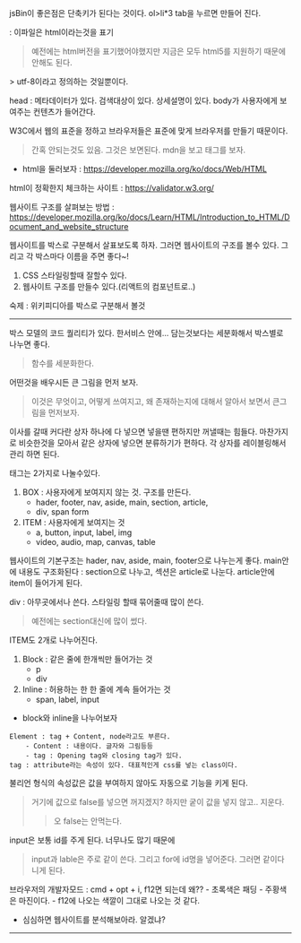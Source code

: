 jsBin이 좋은점은 단축키가 된다는 것이다.
ol>li*3 tab을 누르면 만들어 진다.

<!DOCTYPE html> : 이파일은 html이라는것을 표기
> 예전에는 html버전을 표기했어야했지만 지금은 모두 html5를 지원하기 때문에 안해도 된다.
<meta charset="utf-8">
> utf-8이라고 정의하는 것일뿐이다.

head : 메타데이터가 있다. 검색대상이 있다. 상세설명이 있다.
body가 사용자에게 보여주는 컨텐츠가 들어간다.

W3C에서 웹의 표준을 정하고 브라우저들은 표준에 맞게 브라우저를 만들기 때문이다.
> 간혹 안되는것도 있음. 그것은 보면된다.
> mdn을 보고 태그를 보자.
 * html을 둘러보자 : https://developer.mozilla.org/ko/docs/Web/HTML

html이 정확한지 체크하는 사이트 : https://validator.w3.org/

웹사이트 구조를 살펴보는 방법 : https://developer.mozilla.org/ko/docs/Learn/HTML/Introduction_to_HTML/Document_and_website_structure

웹사이트를 박스로 구분해서 살표보도록 하자. 그러면 웹사이트의 구조를 볼수 있다.
그리고 각 박스마다 이름을 주면 좋다~!
1. CSS 스타일링할때 잘할수 있다.
2. 웹사이트 구조를 만들수 있다.(리액트의 컴포넌트로..)

숙제 : 위키피디아를 박스로 구분해서 볼것

---

박스 모델의 코드 퀄리티가 있다.
한서비스 안에... 담는것보다는 세분화해서 박스별로 나누면 좋다.
> 함수를 세분화한다.

어떤것을 배우시든 큰 그림을 먼저 보자.
> 이것은 무엇이고, 어떻게 쓰여지고, 왜 존재하는지에 대해서 알아서 보면서 큰그림을 먼저보자.



이사를 갈때 커다란 상자 하나에 다 넣으면 넣을땐 편하지만 꺼낼때는 힘들다.
마찬가지로 비슷한것을 모아서 같은 상자에 넣으면 분류하기가 편하다.
각 상자를 레이블링해서 관리 하면 된다.

태그는 2가지로 나눌수있다.
1. BOX : 사용자에게 보여지지 않는 것. 구조를 만든다.
    - hader, footer, nav, aside, main, section, article, 
    - div, span form
2. ITEM : 사용자에게 보여지는 것
    - a, button, input, label, img
    - video, audio, map, canvas, table

웹사이트의 기본구조는 hader, nav, aside, main, footer으로 나누는게 좋다.
main안에 내용도 구조화된다 : section으로 나누고, 섹션은 article로 나눈다.
article안에 item이 들어가게 된다.

div : 아무곳에서나 쓴다. 스타일링 할때 묶어줄때 많이 쓴다.
> 예전에는 section대신에 많이 썼다.

ITEM도 2개로 나누어진다.
1. Block : 같은 줄에 한개씩만 들어가는 것
    - p
    - div
2. Inline : 허용하는 한 한 줄에 계속 들어가는 것
    - span, label, input

* block와 inline을 나누어보자

```
Element : tag + Content, node라고도 부른다.
    - Content : 내용이다. 글자와 그림등등
    - tag : Opening tag와 closing tag가 있다.
tag : attribute라는 속성이 있다. 대표적인게 css를 넣는 class이다.    
```

불리언 형식의 속성값은 값을 부여하지 않아도 자동으로 기능을 키게 된다.
> 거기에 값으로 false를 넣으면 꺼지겠지? 하지만 궅이 값을 넣지 않고.. 지운다.
>> 오 false는 안먹는다. 

input은 보통 id를 주게 된다. 너무나도 많기 때문에
> input과 lable은 주로 같이 쓴다. 그리고 for에 id명을 넣어준다. 그러면 같이다니게 된다.

브라우저의 개발자모드 : cmd + opt + i, f12면 되는데 왜??
    - 초록색은 패딩
    - 주황색은 마진이다. 
    - f12에 나오는 색깔이 그대로 나오는 것 같다.
    
* 심심하면 웹사이트를 분석해보아라. 알겠냐?


---
